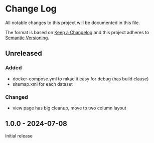 # Change Log

All notable changes to this project will be documented in this file.

The format is based on [Keep a Changelog](http://keepachangelog.com/)
and this project adheres to [Semantic Versioning](http://semver.org/).

## Unreleased

### Added
- docker-compose.yml to mkae it easy for debug (has build clause)
- sitemap.xml for each dataset

### Changed
- view page has big cleanup, move to two column layout

## 1.0.0 - 2024-07-08

Initial release

